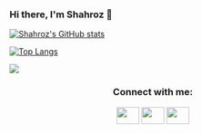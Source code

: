 ### Hi there, I'm Shahroz  👋

[![Shahroz's GitHub stats](https://github-readme-stats.vercel.app/api?username=sharozx16&show_icons=true&theme=tokyonight)](https://github.com/sharozx16/github-readme-stats)

[![Top Langs](https://github-readme-stats.vercel.app/api/top-langs/?username=sharozx16&show_icons=true&theme=tokyonight&layout=compact&hide=javascript)](https://github.com/anuraghazra/github-readme-stats)

![](https://visitor-badge.glitch.me/badge?page_id=sharozx16)

<h3 align="center">Connect with me:</h3>
<p align="center">
<a href="https://twitter.com/sharozhk" target="blank"><img align="center" src="https://cdn.jsdelivr.net/npm/simple-icons@3.0.1/icons/twitter.svg" alt="" height="30" width="40" /></a>
<a href="https://linkedin/in/shahrozkhan20" target="blank"><img align="center" src="https://cdn.jsdelivr.net/npm/simple-icons@3.0.1/icons/linkedin.svg" alt="" height="30" width="40" /></a>
<a href="https://medium.com/@shahrozkhan20" target="blank"><img align="center" src="https://cdn.jsdelivr.net/npm/simple-icons@v3/icons/medium.svg" alt="" height="30" width="40" /></a>
</p>
 

<!--
**sharozx16/sharozx16** is a ✨ _special_ ✨ repository because its `README.md` (this file) appears on your GitHub profile.

Here are some ideas to get you started:

- 🔭 I’m currently working on ...
- 🌱 I’m currently learning ...
- 👯 I’m looking to collaborate on ...
- 🤔 I’m looking for help with ...
- 💬 Ask me about ...
- 📫 How to reach me: ...
- 😄 Pronouns: ...
- ⚡ Fun fact: ...
-->
